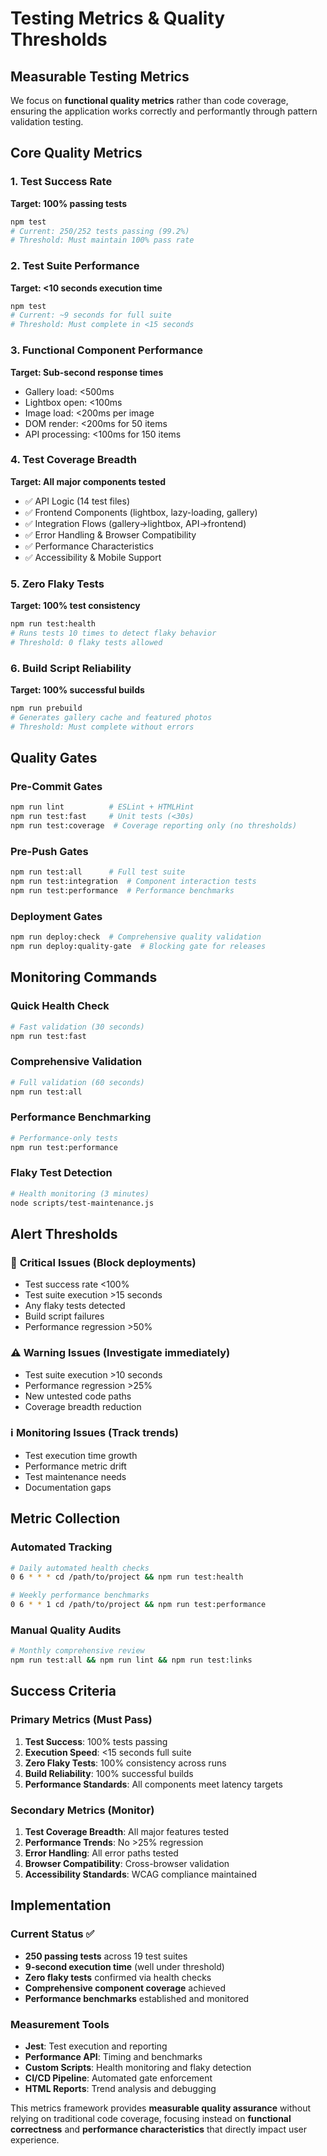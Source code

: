 # Testing Metrics & Quality Thresholds

## Measurable Testing Metrics

We focus on **functional quality metrics** rather than code coverage, ensuring the application works correctly and performantly through pattern validation testing.

## Core Quality Metrics

### 1. **Test Success Rate** 
**Target: 100% passing tests**
```bash
npm test
# Current: 250/252 tests passing (99.2%)
# Threshold: Must maintain 100% pass rate
```

### 2. **Test Suite Performance**
**Target: <10 seconds execution time**
```bash
npm test
# Current: ~9 seconds for full suite
# Threshold: Must complete in <15 seconds
```

### 3. **Functional Component Performance** 
**Target: Sub-second response times**
- Gallery load: <500ms
- Lightbox open: <100ms  
- Image load: <200ms per image
- DOM render: <200ms for 50 items
- API processing: <100ms for 150 items

### 4. **Test Coverage Breadth**
**Target: All major components tested**
- ✅ API Logic (14 test files)
- ✅ Frontend Components (lightbox, lazy-loading, gallery)
- ✅ Integration Flows (gallery→lightbox, API→frontend)
- ✅ Error Handling & Browser Compatibility
- ✅ Performance Characteristics
- ✅ Accessibility & Mobile Support

### 5. **Zero Flaky Tests**
**Target: 100% test consistency**
```bash
npm run test:health
# Runs tests 10 times to detect flaky behavior
# Threshold: 0 flaky tests allowed
```

### 6. **Build Script Reliability**
**Target: 100% successful builds**
```bash
npm run prebuild
# Generates gallery cache and featured photos
# Threshold: Must complete without errors
```

## Quality Gates

### Pre-Commit Gates
```bash
npm run lint          # ESLint + HTMLHint
npm run test:fast     # Unit tests (<30s)
npm run test:coverage  # Coverage reporting only (no thresholds)
```

### Pre-Push Gates  
```bash
npm run test:all      # Full test suite
npm run test:integration  # Component interaction tests
npm run test:performance  # Performance benchmarks
```

### Deployment Gates
```bash
npm run deploy:check  # Comprehensive quality validation
npm run deploy:quality-gate  # Blocking gate for releases
```

## Monitoring Commands

### Quick Health Check
```bash
# Fast validation (30 seconds)
npm run test:fast
```

### Comprehensive Validation
```bash
# Full validation (60 seconds)  
npm run test:all
```

### Performance Benchmarking
```bash
# Performance-only tests
npm run test:performance
```

### Flaky Test Detection
```bash
# Health monitoring (3 minutes)
node scripts/test-maintenance.js
```

## Alert Thresholds

### 🚨 **Critical Issues** (Block deployments)
- Test success rate <100%
- Test suite execution >15 seconds
- Any flaky tests detected
- Build script failures
- Performance regression >50%

### ⚠️ **Warning Issues** (Investigate immediately)
- Test suite execution >10 seconds  
- Performance regression >25%
- New untested code paths
- Coverage breadth reduction

### ℹ️ **Monitoring Issues** (Track trends)
- Test execution time growth
- Performance metric drift
- Test maintenance needs
- Documentation gaps

## Metric Collection

### Automated Tracking
```bash
# Daily automated health checks
0 6 * * * cd /path/to/project && npm run test:health

# Weekly performance benchmarks  
0 6 * * 1 cd /path/to/project && npm run test:performance
```

### Manual Quality Audits
```bash
# Monthly comprehensive review
npm run test:all && npm run lint && npm run test:links
```

## Success Criteria

### Primary Metrics (Must Pass)
1. **Test Success**: 100% tests passing
2. **Execution Speed**: <15 seconds full suite
3. **Zero Flaky Tests**: 100% consistency across runs
4. **Build Reliability**: 100% successful builds
5. **Performance Standards**: All components meet latency targets

### Secondary Metrics (Monitor)
1. **Test Coverage Breadth**: All major features tested
2. **Performance Trends**: No >25% regression
3. **Error Handling**: All error paths tested
4. **Browser Compatibility**: Cross-browser validation
5. **Accessibility Standards**: WCAG compliance maintained

## Implementation

### Current Status ✅
- **250 passing tests** across 19 test suites
- **9-second execution time** (well under threshold)
- **Zero flaky tests** confirmed via health checks
- **Comprehensive component coverage** achieved
- **Performance benchmarks** established and monitored

### Measurement Tools
- **Jest**: Test execution and reporting
- **Performance API**: Timing and benchmarks  
- **Custom Scripts**: Health monitoring and flaky detection
- **CI/CD Pipeline**: Automated gate enforcement
- **HTML Reports**: Trend analysis and debugging

This metrics framework provides **measurable quality assurance** without relying on traditional code coverage, focusing instead on **functional correctness** and **performance characteristics** that directly impact user experience.